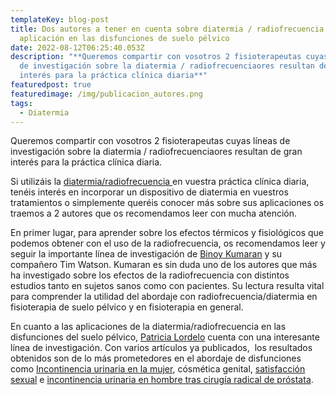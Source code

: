 ```yaml
---
templateKey: blog-post
title: Dos autores a tener en cuenta sobre diatermia / radiofrecuencia y su
  aplicación en las disfunciones de suelo pélvico
date: 2022-08-12T06:25:40.053Z
description: "**Queremos compartir con vosotros 2 fisioterapeutas cuyas líneas
  de investigación sobre la diatermia / radiofrecuenciaores resultan de gran
  interés para la práctica clínica diaria**"
featuredpost: true
featuredimage: /img/publicacion_autores.png
tags:
  - Diatermia
---
```

Queremos compartir con vosotros 2 fisioterapeutas cuyas líneas de investigación sobre la diatermia / radiofrecuenciaores resultan de gran interés para la práctica clínica diaria.

Si utilizáis la [diatermia/radiofrecuencia ](https://www.fisioterapiasuelopelvico.com/tecnicas/diatermia-radiofrecuencia#)en vuestra práctica clínica diaria, tenéis interés en incorporar un dispositivo de diatermia en vuestros tratamientos o simplemente queréis conocer más sobre sus aplicaciones os traemos a 2 autores que os recomendamos leer con mucha atención.

En primer lugar, para aprender sobre los efectos térmicos y fisiológicos que podemos obtener con el uso de la radiofrecuencia, os recomendamos leer y seguir la importante línea de investigación de [Binoy Kumaran](https://www.researchgate.net/profile/Binoy-Kumaran) y su compañero Tim Watson. Kumaran es sin duda uno de los autores que más ha investigado sobre los efectos de la radiofrecuencia con distintos estudios tanto en sujetos sanos como con pacientes. Su lectura resulta vital para comprender la utilidad del abordaje con radiofrecuencia/diatermia en fisioterapia de suelo pélvico y en fisioterapia en general.

En cuanto a las aplicaciones de la diatermia/radiofrecuencia en las disfunciones del suelo pélvico, [Patricia Lordelo](https://patricialordelo.com/) cuenta con una interesante línea de investigación. Con varios artículos ya publicados,  los resultados obtenidos son de lo más prometedores en el abordaje de disfunciones como [Incontinencia urinaria en la mujer](https://www.fisioterapiasuelopelvico.com/pacientes/mujeres/incontinencia-urinaria), cósmética genital, [satisfacción sexual](https://www.fisioterapiasuelopelvico.com/pacientes/mujeres/dolor-relaciones-sexuales-dispareunia) e [incontinencia urinaria en hombre tras cirugía radical de próstata](https://www.fisioterapiasuelopelvico.com/pacientes/hombres/incontinencia-urinaria).